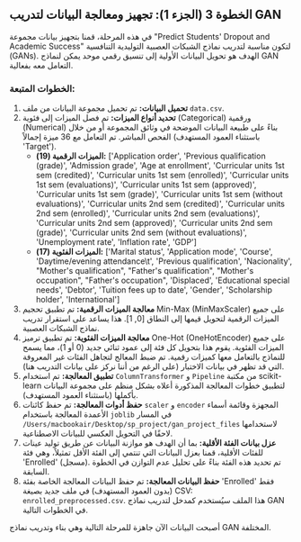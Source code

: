 ## الخطوة 3 (الجزء 1): تجهيز ومعالجة البيانات لتدريب GAN

في هذه المرحلة، قمنا بتجهيز بيانات مجموعة "Predict Students' Dropout and Academic Success" لتكون مناسبة لتدريب نماذج الشبكات العصبية التوليدية التنافسية (GANs). الهدف هو تحويل البيانات الأولية إلى تنسيق رقمي موحد يمكن لنماذج GAN التعامل معه بفعالية.

### الخطوات المتبعة:

1.  **تحميل البيانات:** تم تحميل مجموعة البيانات من ملف `data.csv`.
2.  **تحديد أنواع الميزات:** تم فصل الميزات إلى فئوية (Categorical) ورقمية (Numerical) بناءً على طبيعة البيانات الموضحة في وثائق المجموعة أو من خلال الفحص المباشر. تم التعامل مع 36 ميزة إجمالاً (باستثناء العمود المستهدف 'Target').
    *   **الميزات الرقمية (19):** ['Application order', 'Previous qualification (grade)', 'Admission grade', 'Age at enrollment', 'Curricular units 1st sem (credited)', 'Curricular units 1st sem (enrolled)', 'Curricular units 1st sem (evaluations)', 'Curricular units 1st sem (approved)', 'Curricular units 1st sem (grade)', 'Curricular units 1st sem (without evaluations)', 'Curricular units 2nd sem (credited)', 'Curricular units 2nd sem (enrolled)', 'Curricular units 2nd sem (evaluations)', 'Curricular units 2nd sem (approved)', 'Curricular units 2nd sem (grade)', 'Curricular units 2nd sem (without evaluations)', 'Unemployment rate', 'Inflation rate', 'GDP']
    *   **الميزات الفئوية (17):** ['Marital status', 'Application mode', 'Course', 'Daytime/evening attendance\t', 'Previous qualification', 'Nacionality', "Mother's qualification", "Father's qualification", "Mother's occupation", "Father's occupation", 'Displaced', 'Educational special needs', 'Debtor', 'Tuition fees up to date', 'Gender', 'Scholarship holder', 'International']
3.  **معالجة الميزات الرقمية:** تم تطبيق تحجيم Min-Max (MinMaxScaler) على جميع الميزات الرقمية لتحويل قيمها إلى النطاق [0, 1]. هذا يساعد على استقرار تدريب نماذج الشبكات العصبية.
4.  **معالجة الميزات الفئوية:** تم تطبيق ترميز One-Hot (OneHotEncoder) على جميع الميزات الفئوية. يقوم هذا بتحويل كل فئة إلى عمود ثنائي جديد (0 أو 1)، مما يسمح للنماذج بالتعامل معها كميزات رقمية. تم ضبط المعالج لتجاهل الفئات غير المعروفة التي قد تظهر في بيانات الاختبار (على الرغم من أننا نركز على بيانات التدريب هنا).
5.  **تطبيق المعالجة:** تم استخدام `ColumnTransformer` و `Pipeline` من مكتبة scikit-learn لتطبيق خطوات المعالجة المذكورة أعلاه بشكل منظم على مجموعة البيانات بأكملها (باستثناء العمود المستهدف).
6.  **حفظ أدوات المعالجة:** تم حفظ كائنات `scaler` و `encoder` المجهزة وقائمة أسماء الأعمدة المعالجة باستخدام `joblib` في المسار `/Users/macbookair/Desktop/sp_project/gan_project_files` لاستخدامها لاحقًا في التحويل العكسي للبيانات الاصطناعية.
7.  **عزل بيانات الفئة الأقلية:** بما أن الهدف هو موازنة البيانات عن طريق توليد عينات للفئات الأقلية، قمنا بعزل البيانات التي تنتمي إلى الفئة الأقل تمثيلاً، وهي فئة 'Enrolled' (مسجل). تم تحديد هذه الفئة بناءً على تحليل عدم التوازن في الخطوة السابقة.
8.  **حفظ البيانات المعالجة:** تم حفظ البيانات المعالجة الخاصة بفئة 'Enrolled' فقط (بدون العمود المستهدف) في ملف جديد بصيغة CSV: `enrolled_preprocessed.csv`. هذا الملف سيُستخدم كمدخل لتدريب نماذج GAN في الخطوات التالية.

أصبحت البيانات الآن جاهزة للمرحلة التالية وهي بناء وتدريب نماذج GAN المختلفة.
